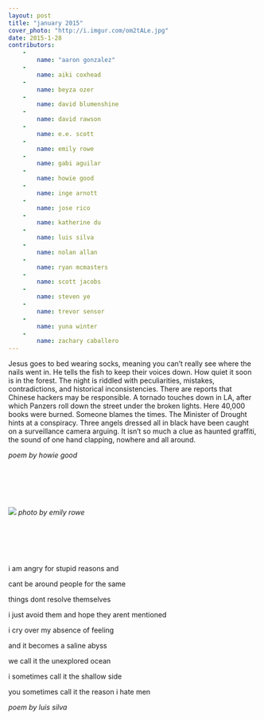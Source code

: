 ```yaml
---
layout: post
title: "january 2015"
cover_photo: "http://i.imgur.com/om2tALe.jpg"
date: 2015-1-28
contributors:
    -
        name: "aaron gonzalez"
    -
        name: aiki coxhead 
    -
        name: beyza ozer 
    -
        name: david blumenshine 
    -
        name: david rawson
    -
        name: e.e. scott 
    -
        name: emily rowe 
    -
        name: gabi aguilar 
    -
        name: howie good 
    -
        name: inge arnott 
    -
        name: jose rico 
    -
        name: katherine du 
    -
        name: luis silva 
    -
        name: nolan allan 
    -
        name: ryan mcmasters 
    -
        name: scott jacobs 
    -
        name: steven ye 
    -
        name: trevor sensor 
    -
        name: yuna winter 
    -
        name: zachary caballero
---
```


Jesus goes to bed wearing socks, meaning you can’t really see where the nails went in. He tells the fish to keep their voices down. How quiet it soon is in the forest. The night is riddled with peculiarities, mistakes, contradictions, and historical inconsistencies. There are reports that Chinese hackers may be responsible. A tornado touches down in LA, after which Panzers roll down the street under the broken lights. Here 40,000 books were burned. Someone blames the times. The Minister of Drought hints at a conspiracy. Three angels dressed all in black have been caught on a surveillance camera arguing. It isn’t so much a clue as haunted graffiti, the sound of one hand clapping, nowhere and all around.



*poem by howie good*

<br><br><br><br>

![](https://40.media.tumblr.com/4e03754555fb60d9c650b7151da6e1bb/tumblr_nhs5gsbYjP1u0e83lo1_1280.jpg)
*photo by emily rowe*

<br><br><br><br>

i am angry for stupid reasons and

cant be around people for the same


things dont resolve themselves

i just avoid them and hope they arent mentioned

i cry over my absence of feeling

and it becomes a saline abyss


we call it the unexplored ocean


i sometimes call it the shallow side


you sometimes call it the reason i hate men


*poem by luis silva*